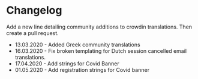 # Changelog

Add a new line detailing community additions to crowdin translations. Then create a pull request.

* 13.03.2020 - Added Greek community translations
* 16.03.2020 - Fix broken templating for Dutch session cancelled email translations.
* 17.04.2020 - Add strings for Covid Banner
* 01.05.2020 - Add registration strings for Covid banner
